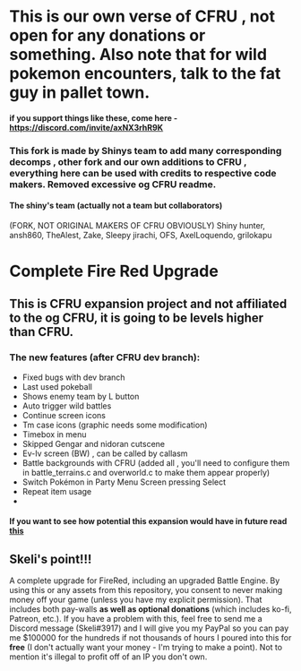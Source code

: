 # This is our own verse of CFRU , not open for any donations or something. Also note that for wild pokemon encounters, talk to the fat guy in pallet town.

#### if you support things like these, come here - https://discord.com/invite/axNX3rhR9K
### This fork is made by Shinys team to add many corresponding decomps , other fork and our own additions to CFRU , everything here can be used with credits to respective code makers. Removed excessive og CFRU readme.

#### The shiny's team (actually not a team but collaborators)
(FORK, NOT ORIGINAL MAKERS OF CFRU OBVIOUSLY)
Shiny hunter,
ansh860,
TheAlest,
Zake,
Sleepy jirachi,
OFS,
AxelLoquendo,
grilokapu

# Complete Fire Red Upgrade
## This is CFRU expansion project and not affiliated to the og CFRU, it is going to be levels higher than CFRU.
### The new features (after CFRU dev branch):
- Fixed bugs with dev branch 
- Last used pokeball
- Shows enemy team by L button
- Auto trigger wild battles
- Continue screen icons
- Tm case icons (graphic needs some modification)
- Timebox in menu
- Skipped Gengar and nidoran cutscene
- Ev-Iv screen (BW) , can be called by callasm
- Battle backgrounds with CFRU (added all ,  you'll need to configure them in battle_terrains.c and overworld.c to make them appear properly)
- Switch Pokémon in Party Menu Screen pressing Select
- Repeat item usage
- 
#### If you want to see how potential this expansion would have in future read [this](https://github.com/Shiny-Miner/CFRU-expansion/blob/Experiments/todo.md)
## Skeli's point!!!
A complete upgrade for FireRed, including an upgraded Battle Engine. By using this or any assets from this repository, you consent to never making money off your game (unless you have my explicit permission). That includes both pay-walls **as well as optional donations** (which includes ko-fi, Patreon, etc.). If you have a problem with this, feel free to send me a Discord message (Skeli#3917) and I will give you my PayPal so you can pay me $100000 for the hundreds if not thousands of hours I poured into this for **free** (I don't actually want your money - I'm trying to make a point). Not to mention it's illegal to profit off of an IP you don't own.
